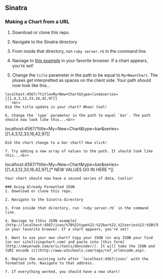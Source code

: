 ## Sinatra

### Making a Chart from a URL
1. Download or clone this repo.

2. Navigate to the Sinatra directory

3. From inside that directory, run `ruby server.rb` in the command line.

4. Naviage to [this example](http://localhost:4567/?title=Chart&type=line&series=[[1,4,3,12,33,16,42,97]]) in your favorite browser. If a chart appears, you're set!
5. Change the `title` parameter in the path to be equal to `My+New+Chart`. The pluses get interpretted as spaces on the client side. Your path should now look like this...<br>
```
localhost:4567/?title=My+New+Chart&type=line&series=[[1,4,3,12,33,16,42,97]]
```<br>
Did the title update in your chart? Whoa! Cool!

6. Change the `type` parameter in the path to equal `bar`. The path should now look like this...<br>
```
localhost:4567/?title=My+New+Chart&type=bar&series=[[1,4,3,12,33,16,42,97]]
``` <br>
Did the chart change to a bar chart? How slick!

7. Try adding a new array of values to the path. It should look like this...<br>
```
localhost:4567/?title=My+New+Chart&type=bar&series=[[1,4,3,12,33,16,42,97],[* NEW VALUES GO IN HERE *]]
```<br>
Your chart should now have a second series of data. Coolio!

### Using Already Formatted JSON
1. Download or clone this repo.

2. Navigate to the Sinatra directory

3. From inside that directory, run `ruby server.rb` in the command line.

4. Naviage to [this JSON example](http://localhost:4567/json/%7B%22type%22:%22bar%22,%22series%22:%5B%7B%22values%22:%5B35,42,67,89,25,34,67,85%5D%7D,%7B%22values%22:%5B28,57,43,56,78,99,67,28%5D%7D%5D%7D) in your favorite browser. If a chart appears, you're set!

5. Want to use your own chart? Copy your JSON (or any JSON your find [on our site](zingchart.com) and paste into [this form](http://meyerweb.com/eric/tools/dencoder/). It will take the JSON and [URI encode it](http://www.w3schools.com/tags/ref_urlencode.asp).

6. Replace the existing info after `localhost:4567/json/` with the formatted info. Navigate to that address.

7. If everything worked, you should have a new chart!